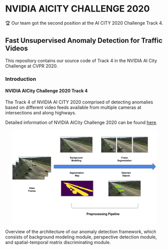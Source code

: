 # NVIDIA AICITY CHALLENGE 2020 

🏆 Our team got the second position at the AI CITY 2020 Challenge Track 4.

## Fast Unsupervised Anomaly Detection for Traffic Videos

This repository contains our source code of Track 4 in the NVIDIA AI City Challenge at CVPR 2020. 

### Introduction

#### NVIDIA AICity Challenge 2020 Track 4

The Track 4 of NVIDIA AI CITY 2020 comprised of detecting anomalies based on different video feeds available from multiple cameras at intersections and along highways. 

Detailed information of NVIDIA AICity Challenge 2020 can be found [here](https://www.aicitychallenge.org/).
<p align="center">
  <img width="460" height="300" src="Images/pipeline1.png">
</p>


Overview of the architecture of our anomaly detection framework, which consists of background modeling module, perspective detection module, and spatial-temporal matrix discriminating module.
